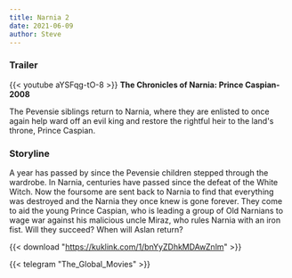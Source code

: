 ```yaml
---
title: Narnia 2
date: 2021-06-09
author: Steve
---
```


### Trailer
{{< youtube aYSFqg-tO-8 >}}
**The Chronicles of Narnia: Prince Caspian-2008**

The Pevensie siblings return to Narnia, where they are enlisted to once again help ward off an evil king and restore the rightful heir to the land's throne, Prince Caspian.

### Storyline
A year has passed by since the Pevensie children stepped through the wardrobe. In Narnia, centuries have passed since the defeat of the White Witch. Now the foursome are sent back to Narnia to find that everything was destroyed and the Narnia they once knew is gone forever. They come to aid the young Prince Caspian, who is leading a group of Old Narnians to wage war against his malicious uncle Miraz, who rules Narnia with an iron fist. Will they succeed? When will Aslan return?

{{< download "https://kuklink.com/1/bnYyZDhkMDAwZnlm" >}}



{{< telegram "The_Global_Movies" >}}
